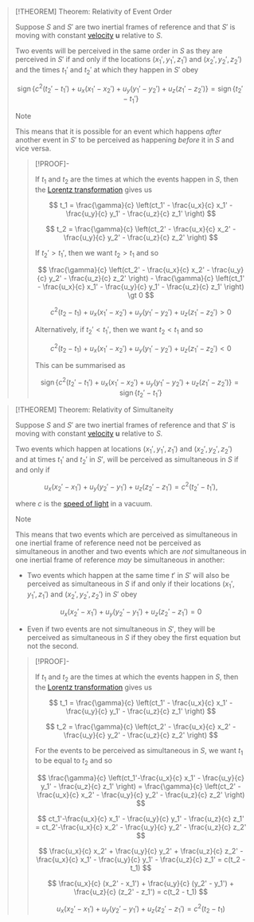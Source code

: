 >[!THEOREM] Theorem: Relativity of Event Order
>
>Suppose $S$ and $S'$ are two inertial frames of reference and that $S'$ is moving with constant [velocity](../../../Kinematics/Translation/Velocity.md) $\boldsymbol{u}$ relative to $S$.
>
>Two events will be perceived in the same order in $S$ as they are perceived in $S'$ if and only if the locations $(x_1',y_1',z_1')$ and $(x_2',y_2',z_2')$ and the times $t_1'$ and $t_2'$ at which they happen in $S'$ obey
>
>$$
>\operatorname{sign} \{ c^2(t_2' - t_1') + u_x (x_1'-x_2') + u_y (y_1' - y_2') + u_z (z_1' - z_2') \} = \operatorname{sign} \{t_2' - t_1'\}
>$$
>
>>[!NOTE]
>>
>>This means that it is possible for an event which happens *after* another event in $S'$ to be perceived as happening *before* it in $S$ and vice versa.
>>
>
>>[!PROOF]-
>>
>>If $t_1$ and $t_2$ are the times at which the events happen in $S$, then the [Lorentz transformation](Lorentz%20Boost.md) gives us
>>
>>$$
>>t_1 = \frac{\gamma}{c} \left(ct_1' - \frac{u_x}{c} x_1' - \frac{u_y}{c} y_1' - \frac{u_z}{c} z_1' \right)
>>$$
>>
>>$$
>>t_2 = \frac{\gamma}{c} \left(ct_2' - \frac{u_x}{c} x_2' - \frac{u_y}{c} y_2' - \frac{u_z}{c} z_2' \right)
>>$$
>>
>>If $t_2' \gt t_1'$, then we want $t_2 \gt t_1$ and so
>>
>>$$
>>\frac{\gamma}{c} \left(ct_2' - \frac{u_x}{c} x_2' - \frac{u_y}{c} y_2' - \frac{u_z}{c} z_2' \right) - \frac{\gamma}{c} \left(ct_1' - \frac{u_x}{c} x_1' - \frac{u_y}{c} y_1' - \frac{u_z}{c} z_1' \right) \gt 0
>>$$
>>
>>$$
>>c^2(t_2 - t_1) + u_x (x_1'-x_2') + u_y (y_1' - y_2') + u_z (z_1' - z_2') \gt 0
>>$$
>>
>>Alternatively, if $t_2' \lt t_1'$, then we want $t_2 \lt t_1$ and so 
>>
>>$$
>>c^2(t_2 - t_1) + u_x (x_1'-x_2') + u_y (y_1' - y_2') + u_z (z_1' - z_2') \lt 0
>>$$
>>
>>This can be summarised as
>>
>>$$
>>\operatorname{sign} \{ c^2(t_2' - t_1') + u_x (x_1'-x_2') + u_y (y_1' - y_2') + u_z (z_1' - z_2') \} = \operatorname{sign} \{t_2' - t_1'\}
>>$$
>>
>

>[!THEOREM] Theorem: Relativity of Simultaneity
>
>Suppose $S$ and $S'$ are two inertial frames of reference and that $S'$ is moving with constant [velocity](../../../Kinematics/Translation/Velocity.md) $\boldsymbol{u}$ relative to $S$.
>
>Two events which happen at locations $(x_1',y_1',z_1')$ and $(x_2',y_2',z_2')$ and at times $t_1'$ and $t_2'$ in $S'$, will be perceived as simultaneous in $S$ if and only if
>
>$$
>u_x (x_2' - x_1') + u_y (y_2' - y_1') + u_z (z_2' - z_1') = c^2 (t_2' - t_1'),
>$$
>
>where $c$ is the [speed of light](../../Speed%20of%20Light%20in%20a%20Vacuum.md) in a vacuum.
>
>>[!NOTE]
>>
>>This means that two events which are perceived as simultaneous in one inertial frame of reference need not be perceived as simultaneous in another and two events which are *not* simultaneous in one inertial frame of reference *may* be simultaneous in another: 
>>
>>- Two events which happen at the same time $t'$ in $S'$ will also be perceived as simultaneous in $S$ if and only if their locations $(x_1', y_1', z_1')$ and $(x_2', y_2', z_2')$ in $S'$ obey
>>
>>$$
>>u_x (x_2' - x_1') + u_y(y_2' - y_1') + u_z (z_2' - z_1') = 0
>>$$
>>
>>- Even if two events are not simultaneous in $S'$, they will be perceived as simultaneous in $S$ if they obey the first equation but not the second.
>>
>
>>[!PROOF]-
>>
>>If $t_1$ and $t_2$ are the times at which the events happen in $S$, then the [Lorentz transformation](Lorentz%20Boost.md) gives us
>>
>>$$
>>t_1 = \frac{\gamma}{c} \left(ct_1' - \frac{u_x}{c} x_1' - \frac{u_y}{c} y_1' - \frac{u_z}{c} z_1' \right)
>>$$
>>
>>$$
>>t_2 = \frac{\gamma}{c} \left(ct_2' - \frac{u_x}{c} x_2' - \frac{u_y}{c} y_2' - \frac{u_z}{c} z_2' \right)
>>$$
>>
>>For the events to be perceived as simultaneous in $S$, we want $t_1$ to be equal to $t_2$ and so
>>
>>$$
>>\frac{\gamma}{c} \left(ct_1'-\frac{u_x}{c} x_1' - \frac{u_y}{c} y_1' - \frac{u_z}{c} z_1' \right) = \frac{\gamma}{c} \left(ct_2' - \frac{u_x}{c} x_2' - \frac{u_y}{c} y_2' - \frac{u_z}{c} z_2' \right)
>>$$
>>
>>$$
>>ct_1'-\frac{u_x}{c} x_1' - \frac{u_y}{c} y_1' - \frac{u_z}{c} z_1' = ct_2'-\frac{u_x}{c} x_2' - \frac{u_y}{c} y_2' - \frac{u_z}{c} z_2'
>>$$
>>
>>$$
>>\frac{u_x}{c} x_2' + \frac{u_y}{c} y_2' + \frac{u_z}{c} z_2' -\frac{u_x}{c} x_1' - \frac{u_y}{c} y_1' - \frac{u_z}{c} z_1' = c(t_2 - t_1)
>>$$
>>
>>$$
>>\frac{u_x}{c} (x_2' - x_1') + \frac{u_y}{c} (y_2' - y_1') + \frac{u_z}{c} (z_2' - z_1') =  c(t_2 - t_1)
>>$$
>>
>>$$
>>u_x (x_2' - x_1') + u_y(y_2' - y_1') + u_z (z_2' - z_1') = c^2(t_2 - t_1)
>>$$
>>
>